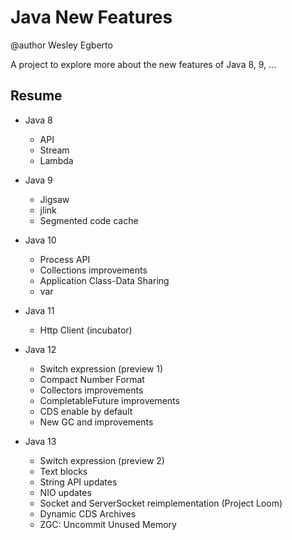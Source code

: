 # Java New Features

@author Wesley Egberto

A project to explore more about the new features of Java 8, 9, ...

## Resume

* Java 8
  * API
  * Stream
  * Lambda
  
* Java 9
  * Jigsaw
  * jlink
  * Segmented code cache

* Java 10
  * Process API
  * Collections improvements
  * Application Class-Data Sharing
  * var

* Java 11
  * Http Client (incubator)

* Java 12
  * Switch expression (preview 1)
  * Compact Number Format
  * Collectors improvements
  * CompletableFuture improvements
  * CDS enable by default
  * New GC and improvements

* Java 13
  * Switch expression (preview 2)
  * Text blocks
  * String API updates
  * NIO updates
  * Socket and ServerSocket reimplementation (Project Loom)
  * Dynamic CDS Archives
  * ZGC: Uncommit Unused Memory
